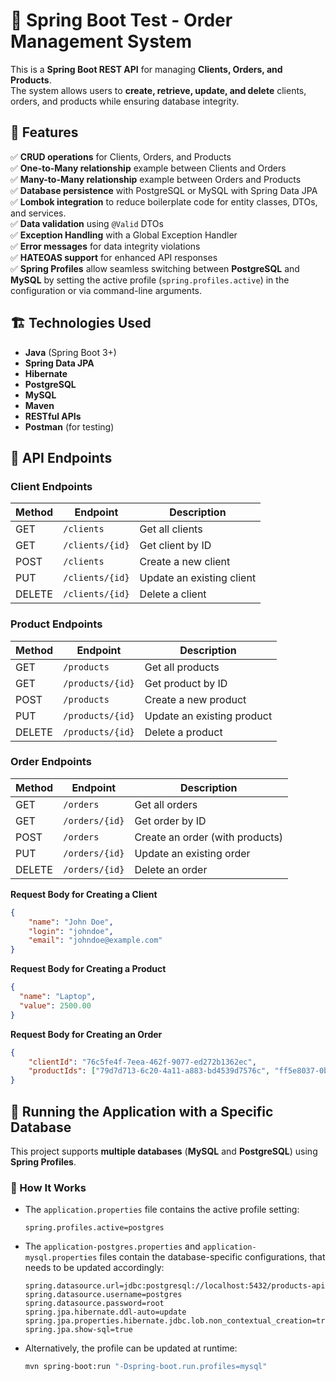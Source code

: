 # 🛒 Spring Boot Test - Order Management System

This is a **Spring Boot REST API** for managing **Clients, Orders, and Products**.  
The system allows users to **create, retrieve, update, and delete** clients, orders, and products while ensuring database integrity.

## 🚀 Features

✅ **CRUD operations** for Clients, Orders, and Products  
✅ **One-to-Many relationship** example between Clients and Orders  
✅ **Many-to-Many relationship** example between Orders and Products  
✅ **Database persistence** with PostgreSQL or MySQL with Spring Data JPA  
✅ **Lombok integration** to reduce boilerplate code for entity classes, DTOs, and services.  
✅ **Data validation** using `@Valid` DTOs  
✅ **Exception Handling** with a Global Exception Handler  
✅ **Error messages** for data integrity violations  
✅ **HATEOAS support** for enhanced API responses  
✅ **Spring Profiles** allow seamless switching between **PostgreSQL** and **MySQL** by setting the active profile (`spring.profiles.active`) in the configuration or via command-line arguments.  


## 🏗️ Technologies Used

- **Java** (Spring Boot 3+)
- **Spring Data JPA**
- **Hibernate**
- **PostgreSQL**
- **MySQL**
- **Maven**
- **RESTful APIs**
- **Postman** (for testing)


## 📌 API Endpoints

### **Client Endpoints**
| Method | Endpoint         | Description              |
|--------|-----------------|--------------------------|
| GET    | `/clients`       | Get all clients         |
| GET    | `/clients/{id}`  | Get client by ID        |
| POST   | `/clients`       | Create a new client     |
| PUT    | `/clients/{id}`  | Update an existing client |
| DELETE | `/clients/{id}`  | Delete a client         |

### **Product Endpoints**
| Method | Endpoint         | Description                |
|--------|-----------------|----------------------------|
| GET    | `/products`       | Get all products           |
| GET    | `/products/{id}`  | Get product by ID          |
| POST   | `/products`       | Create a new product       |
| PUT    | `/products/{id}`  | Update an existing product |
| DELETE | `/products/{id}`  | Delete a product           |

### **Order Endpoints**
| Method | Endpoint         | Description                  |
|--------|-----------------|------------------------------|
| GET    | `/orders`       | Get all orders              |
| GET    | `/orders/{id}`  | Get order by ID             |
| POST   | `/orders`       | Create an order (with products) |
| PUT    | `/orders/{id}`  | Update an existing order    |
| DELETE | `/orders/{id}`  | Delete an order             |

**Request Body for Creating a Client**
```json
{
    "name": "John Doe",
    "login": "johndoe",
    "email": "johndoe@example.com"
}
```

**Request Body for Creating a Product**
```json
{
  "name": "Laptop",
  "value": 2500.00
}
```

**Request Body for Creating an Order**
```json
{
    "clientId": "76c5fe4f-7eea-462f-9077-ed272b1362ec",
    "productIds": ["79d7d713-6c20-4a11-a883-bd4539d7576c", "ff5e8037-0b2a-4273-a12e-3b09d0802da2"]
}
```

## 🔄 Running the Application with a Specific Database

This project supports **multiple databases** (**MySQL** and **PostgreSQL**) using **Spring Profiles**.

### 📌 How It Works
- The `application.properties` file contains the active profile setting:
  ```properties
  spring.profiles.active=postgres

- The `application-postgres.properties` and `application-mysql.properties` files contain the database-specific configurations, that needs to be updated accordingly:
  ```properties
  spring.datasource.url=jdbc:postgresql://localhost:5432/products-api
  spring.datasource.username=postgres
  spring.datasource.password=root
  spring.jpa.hibernate.ddl-auto=update
  spring.jpa.properties.hibernate.jdbc.lob.non_contextual_creation=true
  spring.jpa.show-sql=true

- Alternatively, the profile can be updated at runtime:
  ```sh
  mvn spring-boot:run "-Dspring-boot.run.profiles=mysql"
